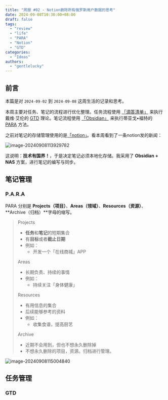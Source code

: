 ```yaml
---
title: "周报 #02 - Notion删除所有俄罗斯用户数据的思考"
date: 2024-09-08T10:30:00+08:00
draft: false
tags: 
  - "review"
  - "life"
  - "PARA"
  - "Notion"
  - "GTD"
categories: 
  - "Ideas"
authors:
  - "gentlelucky"
---
```


## 前言

本篇是对 `2024-09-02` 到 `2024-09-08` 这周生活的记录和思考。

本周主要对任务、笔记的流程进行优化整理。任务流程使用 [「滴答清单」](https://dida365.com/) 来执行戴维·艾伦的 [GTD](https://zh.wikipedia.org/wiki/%E5%B0%BD%E7%AE%A1%E5%8E%BB%E5%81%9A) 理论。笔记流程使用 [「Obsidian」](https://obsidian.md/) 来执行蒂亚戈•福特的 [PARA](https://www.buildingasecondbrain.com/) 方法。

之前对笔记的存储管理使用的是[「notion」](https://www.notion.so/)。看本周看到了一条notion发的新闻：

![image-20240908113929782](https://image.gentlelucky.com/83030d0b61521-20240908162228857.png)

这说明：**技术有国界！**，于是决定笔记必须本地化存储。我采用了 **Obsidian + NAS** 方案，进行笔记的编写与同步。

## 笔记管理

### P.A.R.A

PARA 分别是 **Projects（项目）**、**Areas（领域）**、**Resources（资源）**、**Archive（归档）**字母的缩写。

> Projects
>
> - **任务**和**笔记**的短期集合
> - 有**目标**或者**截止日期**
> - 例如：
>   - 开发一个「在线商城」APP
>
> Areas
>
> - 长期负责、持续的事情
> - 例如：
>   - 持续关注「身体健康」
>
> Resources
>
> - 有用信息的集合
> - 后续能够参考的资料
> - 例如：
>   - 收集食谱，提高厨艺
>
> Archive
>
> - 近期不会用到，但也不想永久删除掉
> - 不想永久删除的项目，资源。归档进行管理。

![image-20240908115004840](https://image.gentlelucky.com/d39b639020f51-20240908162235057.png)

## 任务管理

### GTD









